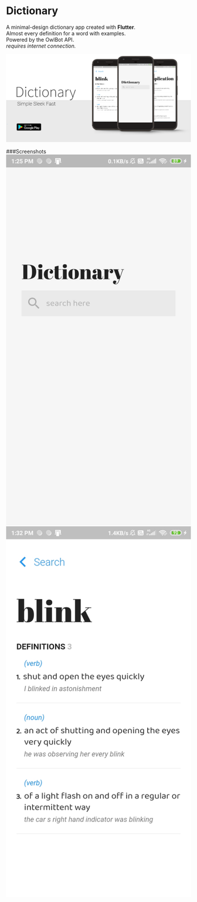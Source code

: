# Dictionary

A minimal-design dictionary app created with **Flutter**.<br/>
Almost every definition for a word
with examples.<br/>
Powered by the OwlBot API.
<br/>
*requires internet connection.*

![feature](images/feature.png)


###Screenshots
![search_page](images/search.jpg)
![word_page](images/word.jpg)
